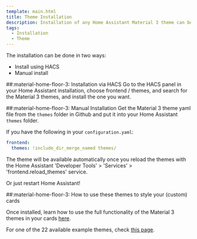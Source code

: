 ```yaml
---
template: main.html
title: Theme Installation
description: Installation of any Home Assistant Material 3 theme can be done either using HACS or a manual install. Both are easy and put the theme in the same folder.
tags:
  - Installation
  - Theme
---
```

The installation can be done in two ways:

- Install using HACS
- Manual install

##:material-home-floor-3: Installation via HACS
Go to the HACS panel in your Home Assistant installation, choose frontend / themes, and search for the Material 3 themes, and install the one you want.

##:material-home-floor-3: Manual Installation
Get the Material 3 theme yaml file from the `themes` folder in Github and put it into your Home Assistant `themes` folder.

If you have the following in your `configuration.yaml`:
```yaml
frontend:
  themes: !include_dir_merge_named themes/
```

The theme will be available automatically once you reload the themes with the Home Assistant 'Developer Tools' > 'Services' > 'frontend.reload_themes' service.

Or just restart Home Assistant!

##:material-home-floor-3: How to use these themes to style your (custom) cards

Once installed, learn how to use the full functionality of the Material 3 themes in your cards [here][How to use Material 3 themes].

For one of the 22 available example themes, check [this page][Material 3 example themes].

<!-- Internal references -->
[How to use Material 3 themes]: ../using/how-to-use-material3-themes.md
[Material 3 example themes]: ../examples/introduction.md
